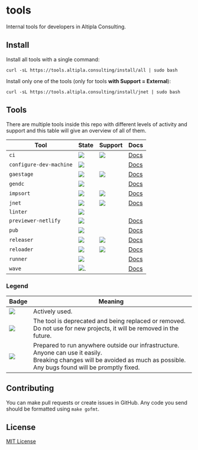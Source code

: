 
# tools

Internal tools for developers in Altipla Consulting.


## Install

Install all tools with a single command:

```shell
curl -sL https://tools.altipla.consulting/install/all | sudo bash
```

Install only one of the tools (only for tools **with Support = External**):

```shell
curl -sL https://tools.altipla.consulting/install/jnet | sudo bash
```


## Tools

There are multiple tools inside this repo with different levels of activity and support and this table will give an overview of all of them.

| Tool | State | Support | Docs |
|------|-------|---------|------|
| `ci` | ![](https://img.shields.io/badge/state-active-brightgreen) | ![](https://img.shields.io/badge/usage-external-blue) | [Docs](./cmd/ci/README.md) |
| `configure-dev-machine` | ![](https://img.shields.io/badge/state-active-brightgreen) | | [Docs](./cmd/configure-dev-machine/README.md) |
| `gaestage` | ![](https://img.shields.io/badge/state-active-brightgreen) | ![](https://img.shields.io/badge/usage-external-blue) | [Docs](./cmd/gaestage/README.md) |
| `gendc` | ![](https://img.shields.io/badge/state-active-brightgreen) | | [Docs](./cmd/gendc/README.md) |
| `impsort` | ![](https://img.shields.io/badge/state-active-brightgreen) | ![](https://img.shields.io/badge/usage-external-blue) | [Docs](./cmd/impsort/README.md) |
| `jnet` | ![](https://img.shields.io/badge/state-active-brightgreen) | ![](https://img.shields.io/badge/usage-external-blue) | [Docs](./cmd/jnet/README.md) |
| `linter` | ![](https://img.shields.io/badge/state-active-brightgreen) | | |
| `previewer-netlify` | ![](https://img.shields.io/badge/state-deprecated-red) | | [Docs](./cmd/previewer/README.md) |
| `pub` | ![](https://img.shields.io/badge/state-deprecated-red) | | [Docs](./cmd/pub/README.md) |
| `releaser` | ![](https://img.shields.io/badge/state-active-brightgreen) | ![](https://img.shields.io/badge/usage-external-blue) | [Docs](./cmd/releaser/README.md) |
| `reloader` | ![](https://img.shields.io/badge/state-active-brightgreen) | ![](https://img.shields.io/badge/usage-external-blue) | [Docs](./cmd/reloader/README.md) |
| `runner` | ![](https://img.shields.io/badge/state-deprecated-red) | | [Docs](./cmd/runner/README.md) |
| `wave` | ![](https://img.shields.io/badge/state-active-brightgreen). | | [Docs](./cmd/wave/README.md) |

### Legend

| Badge | Meaning |
|-------|---------|
| ![](https://img.shields.io/badge/state-active-brightgreen) | Actively used. |
| ![](https://img.shields.io/badge/state-deprecated-red) | The tool is deprecated and being replaced or removed.<br>Do not use for new projects, it will be removed in the future. |
| ![](https://img.shields.io/badge/usage-external-blue) | Prepared to run anywhere outside our infrastructure.<br>Anyone can use it easily.<br>Breaking changes will be avoided as much as possible.<br>Any bugs found will be promptly fixed. |


## Contributing

You can make pull requests or create issues in GitHub. Any code you send should be formatted using `make gofmt`.


## License

[MIT License](LICENSE)
